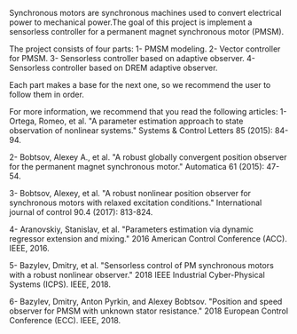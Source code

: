 Synchronous motors are synchronous machines used to convert electrical power to mechanical power.The goal of this project is implement a sensorless controller for a permanent magnet synchronous motor (PMSM).

The project consists of four parts:
1- PMSM modeling.
2- Vector controller for PMSM.
3- Sensorless controller based on adaptive observer.
4- Sensorless controller based on DREM adaptive observer.

Each part makes a base for the next one, so we recommend the user to follow them in order.

For more information, we recommend that you read the following articles:
1- Ortega, Romeo, et al. "A parameter estimation approach to state observation of nonlinear systems." Systems & Control Letters 85 (2015): 84-94.

2- Bobtsov, Alexey A., et al. "A robust globally convergent position observer for the permanent magnet synchronous motor." Automatica 61 (2015): 47-54.

3- Bobtsov, Alexey, et al. "A robust nonlinear position observer for synchronous motors with relaxed excitation conditions." International journal of control 90.4 (2017): 813-824.

4- Aranovskiy, Stanislav, et al. "Parameters estimation via dynamic regressor extension and mixing." 2016 American Control Conference (ACC). IEEE, 2016.

5- Bazylev, Dmitry, et al. "Sensorless control of PM synchronous motors with a robust nonlinear observer." 2018 IEEE Industrial Cyber-Physical Systems (ICPS). IEEE, 2018.

6- Bazylev, Dmitry, Anton Pyrkin, and Alexey Bobtsov. "Position and speed observer for PMSM with unknown stator resistance." 2018 European Control Conference (ECC). IEEE, 2018.
